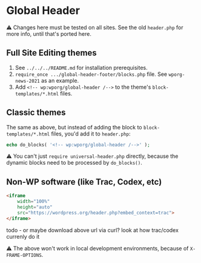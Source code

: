 # Global Header

⚠️ Changes here must be tested on all sites. See the old `header.php` for more info, until that's ported here.


## Full Site Editing themes

1. See `../../../README.md` for installation prerequisites.
1. `require_once .../global-header-footer/blocks.php` file. See `wporg-news-2021` as an example.
1. Add `<!-- wp:wporg/global-header /-->` to the theme's `block-templates/*.html` files.


## Classic themes

The same as above, but instead of adding the block to `block-templates/*.html` files, you'd add it to `header.php`:

```php
echo do_blocks( '<!-- wp:wporg/global-header /-->' );
```

⚠️ You can't just `require universal-header.php` directly, because the dynamic blocks need to be processed by `do_blocks()`.


## Non-WP software (like Trac, Codex, etc)

```html
<iframe
	width="100%"
	height="auto"
	src="https://wordpress.org/header.php?embed_context=trac">
</iframe>
```

todo - or maybe download above url via curl? look at how trac/codex currenly do it

⚠️ The above won't work in local development environments, because of `X-FRAME-OPTIONS`.

